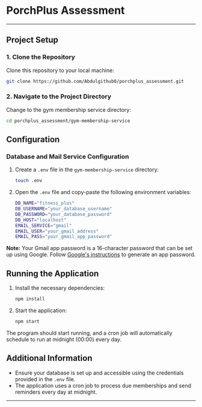 # PorchPlus Assessment

---

## Project Setup

### 1. Clone the Repository
Clone this repository to your local machine:
```sh
git clone https://github.com/Abdulgithub0/porchplus_assessment.git
```

### 2. Navigate to the Project Directory
Change to the gym membership service directory:
```sh
cd porchplus_assessment/gym-membership-service
```

## Configuration

### Database and Mail Service Configuration
1. Create a `.env` file in the `gym-membership-service` directory:
    ```sh
    touch .env
    ```

2. Open the `.env` file and copy-paste the following environment variables:
    ```sh
    DB_NAME="fitness_plus"
    DB_USERNAME="your_database_username"
    DB_PASSWORD="your_database_password"
    DB_HOST="localhost"
    EMAIL_SERVICE="gmail"
    EMAIL_USER="your_gmail_address"
    EMAIL_PASS="your_gmail_app_password"
    ```

**Note:** Your Gmail app password is a 16-character password that can be set up using Google. Follow [Google's instructions](https://support.google.com/accounts/answer/185833?hl=en) to generate an app password.

## Running the Application
1. Install the necessary dependencies:
    ```sh
    npm install
    ```

2. Start the application:
    ```sh
    npm start
    ```

The program should start running, and a cron job will automatically schedule to run at midnight (00:00) every day.

## Additional Information
- Ensure your database is set up and accessible using the credentials provided in the `.env` file.
- The application uses a cron job to process due memberships and send reminders every day at midnight.

---
